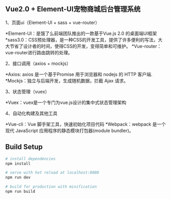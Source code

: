 ## Vue2.0 + Element-UI宠物商城后台管理系统

1、页面ui（Element-UI + sass + vue-router）

*Element-UI：是饿了么前端团队推出的一款基于Vue.js 2.0 的桌面端UI框架
*sass3.0：CSS预处理器，是一种CSS的开发工具，提供了许多便利的写法，大大节省了设计者的时间，使得CSS的开发，变得简单和可维护。
*Vue-router： vue-router进行路由跳转的处理。


2、接口调用（axios + mockjs）

*Axios: axios 是一个基于Promise 用于浏览器和 nodejs 的 HTTP 客户端.
*Mockjs：独立与后端开发，生成随机数据，拦截 Ajax 请求。


3、状态管理（vuex）

*Vuex：vuex是一个专门为vue.js设计的集中式状态管理架构


4、自动化构建及其他工具

*Vue-cli：Vue 脚手架工具，快速初始化项目代码
*Webpack：webpack 是一个现代 JavaScript 应用程序的静态模块打包器(module bundler)。

## Build Setup

``` bash
# install dependencies
npm install

# serve with hot reload at localhost:8080
npm run dev

# build for production with minification
npm run build
